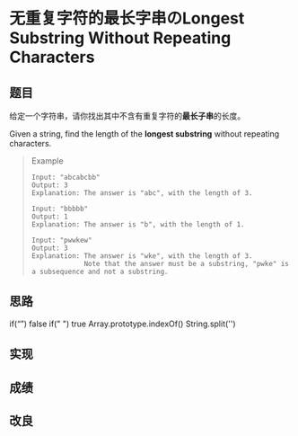 # 无重复字符的最长字串のLongest Substring Without Repeating Characters

## 题目

给定一个字符串，请你找出其中不含有重复字符的**最长子串**的长度。

Given a string, find the length of the **longest substring** without repeating characters.

> Example
>
> ```
> Input: "abcabcbb"
> Output: 3 
> Explanation: The answer is "abc", with the length of 3. 
> ```
>
> ```
> Input: "bbbbb"
> Output: 1
> Explanation: The answer is "b", with the length of 1.
> ```
>
> ```
> Input: "pwwkew"
> Output: 3
> Explanation: The answer is "wke", with the length of 3. 
>              Note that the answer must be a substring, "pwke" is a subsequence and not a substring.
> ```

## 思路

if(“”) false if(" ") true Array.prototype.indexOf() String.split('')

## 实现

## 成绩

## 改良